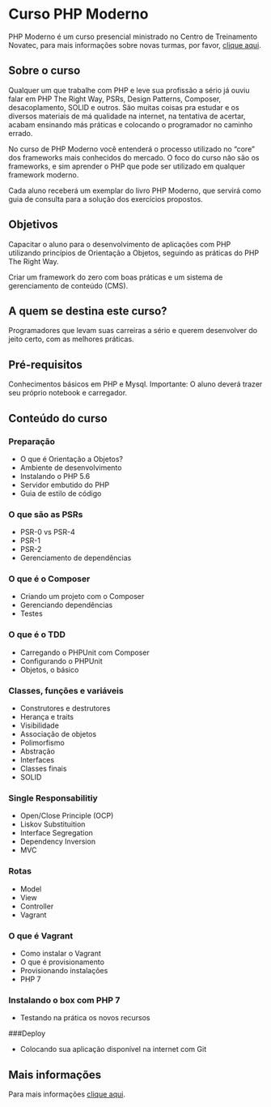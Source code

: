 # Curso PHP Moderno

PHP Moderno é um curso presencial ministrado no Centro de Treinamento Novatec, para mais informações sobre novas turmas, por favor, [clique aqui](http://ctnovatec.com.br/cursos/trilha-php/curso-php-moderno/).

## Sobre o curso

Qualquer um que trabalhe com PHP e leve sua profissão a sério já ouviu falar em PHP The Right Way, PSRs, Design Patterns, Composer, desacoplamento, SOLID e outros. São muitas coisas pra estudar e os diversos materiais de má qualidade na internet, na tentativa de acertar, acabam ensinando más práticas e colocando o programador no caminho errado.

No curso de PHP Moderno você entenderá o processo utilizado no “core” dos frameworks mais conhecidos do mercado. O foco do curso não são os frameworks, e sim aprender o PHP que pode ser utilizado em qualquer framework moderno.

Cada aluno receberá um exemplar do livro PHP Moderno, que servirá como guia de consulta para a solução dos exercícios propostos.

## Objetivos

Capacitar o aluno para o desenvolvimento de aplicações com PHP utilizando princípios de Orientação a Objetos, seguindo as práticas do PHP The Right Way.

Criar um framework do zero com boas práticas e um sistema de gerenciamento de conteúdo (CMS).

## A quem se destina este curso?

Programadores que levam suas carreiras a sério e querem desenvolver do jeito certo, com as melhores práticas.

## Pré-requisitos

Conhecimentos básicos em PHP e Mysql.
Importante: O aluno deverá trazer seu próprio notebook e carregador.

## Conteúdo do curso

### Preparação

 - O que é Orientação a Objetos?
 - Ambiente de desenvolvimento
 - Instalando o PHP 5.6
 - Servidor embutido do PHP
 - Guia de estilo de código

### O que são as PSRs
 - PSR-0 vs PSR-4
 - PSR-1
 - PSR-2
 - Gerenciamento de dependências

### O que é o Composer
 - Criando um projeto com o Composer
 - Gerenciando dependências
 - Testes

### O que é o TDD
 - Carregando o PHPUnit com Composer
 - Configurando o PHPUnit
 - Objetos, o básico

### Classes, funções e variáveis
 - Construtores e destrutores
 - Herança e traits
 - Visibilidade
 - Associação de objetos
 - Polimorfismo
 - Abstração
 - Interfaces
 - Classes finais
 - SOLID

### Single Responsabilitiy
 - Open/Close Principle (OCP)
 - Liskov Substituition
 - Interface Segregation
 - Dependency Inversion
 - MVC

### Rotas
 - Model
 - View
 - Controller
 - Vagrant

### O que é Vagrant
 - Como instalar o Vagrant
 - O que é provisionamento
 - Provisionando instalações
 - PHP 7

### Instalando o box com PHP 7
 - Testando na prática os novos recursos

###Deploy
 - Colocando sua aplicação disponível na internet com Git


## Mais informações

Para mais informações [clique aqui](http://ctnovatec.com.br/cursos/trilha-php/curso-php-moderno/).